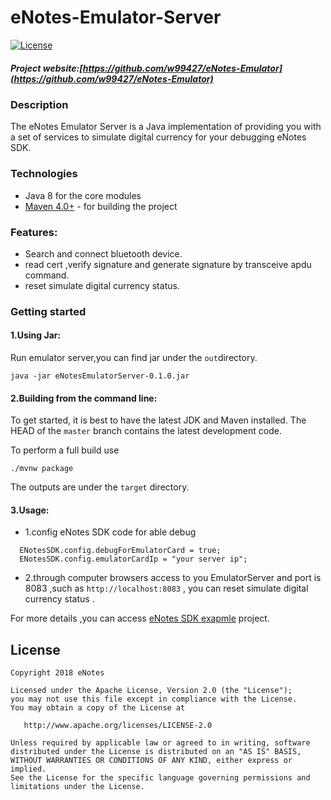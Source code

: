 # eNotes-Emulator-Server

[![License](https://img.shields.io/badge/license-Apache%202-blue.svg)](https://www.apache.org/licenses/LICENSE-2.0)

##### Project website:[https://github.com/w99427/eNotes-Emulator](https://github.com/w99427/eNotes-Emulator)

### Description

The eNotes Emulator Server is a Java implementation of providing you with a set of services to simulate digital currency for your debugging eNotes SDK.

### Technologies

* Java 8 for the core modules
* [Maven 4.0+](http://maven.apache.org/) - for building the project

### Features:
* Search and connect bluetooth device.
* read cert ,verify signature and generate signature by transceive apdu command.
* reset simulate digital currency status.

### Getting started
#### 1.Using  Jar:
Run emulator server,you can find jar under the `out`directory.
 ```
 java -jar eNotesEmulatorServer-0.1.0.jar
 ```

#### 2.Building from the command line:
To get started, it is best to have the latest JDK and Maven installed. The HEAD of the `master` branch contains the latest development code.

To perform a full build use
```
./mvnw package
```

The outputs are under the `target` directory.

#### 3.Usage:
* 1.config eNotes SDK code for able debug 
```
  ENotesSDK.config.debugForEmulatorCard = true;
  ENotesSDK.config.emulatorCardIp = "your server ip";
```
* 2.through computer browsers access to you EmulatorServer and port is 8083 ,such as `http://localhost:8083` , you can reset simulate digital currency status .

For more details ,you can access [eNotes SDK exapmle](https://github.com/w99427/eNotes-Android-SDK/tree/master/examples) project.
## License

``` 
Copyright 2018 eNotes

Licensed under the Apache License, Version 2.0 (the "License");
you may not use this file except in compliance with the License.
You may obtain a copy of the License at

   http://www.apache.org/licenses/LICENSE-2.0

Unless required by applicable law or agreed to in writing, software
distributed under the License is distributed on an "AS IS" BASIS,
WITHOUT WARRANTIES OR CONDITIONS OF ANY KIND, either express or implied.
See the License for the specific language governing permissions and
limitations under the License.
```


